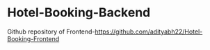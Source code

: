 # Hotel-Booking-Backend 
Github repository of Frontend-https://github.com/adityabh22/Hotel-Booking-Frontend
